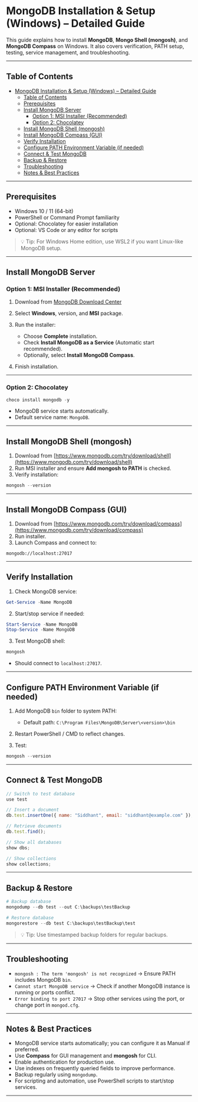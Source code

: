 # MongoDB Installation & Setup (Windows) – Detailed Guide

This guide explains how to install **MongoDB**, **Mongo Shell (mongosh)**, and **MongoDB Compass** on Windows. It also covers verification, PATH setup, testing, service management, and troubleshooting.

---

## Table of Contents

- [MongoDB Installation \& Setup (Windows) – Detailed Guide](#mongodb-installation--setup-windows--detailed-guide)
  - [Table of Contents](#table-of-contents)
  - [Prerequisites](#prerequisites)
  - [Install MongoDB Server](#install-mongodb-server)
    - [Option 1: MSI Installer (Recommended)](#option-1-msi-installer-recommended)
    - [Option 2: Chocolatey](#option-2-chocolatey)
  - [Install MongoDB Shell (mongosh)](#install-mongodb-shell-mongosh)
  - [Install MongoDB Compass (GUI)](#install-mongodb-compass-gui)
  - [Verify Installation](#verify-installation)
  - [Configure PATH Environment Variable (if needed)](#configure-path-environment-variable-if-needed)
  - [Connect \& Test MongoDB](#connect--test-mongodb)
  - [Backup \& Restore](#backup--restore)
  - [Troubleshooting](#troubleshooting)
  - [Notes \& Best Practices](#notes--best-practices)

---

## Prerequisites

- Windows 10 / 11 (64-bit)
- PowerShell or Command Prompt familiarity
- Optional: Chocolatey for easier installation
- Optional: VS Code or any editor for scripts

> 💡 Tip: For Windows Home edition, use WSL2 if you want Linux-like MongoDB setup.

---

## Install MongoDB Server

### Option 1: MSI Installer (Recommended)

1. Download from [MongoDB Download Center](https://www.mongodb.com/try/download/community)
2. Select **Windows**, version, and **MSI** package.
3. Run the installer:

   - Choose **Complete** installation.
   - Check **Install MongoDB as a Service** (Automatic start recommended).
   - Optionally, select **Install MongoDB Compass**.

4. Finish installation.

---

### Option 2: Chocolatey

```powershell
choco install mongodb -y
```

- MongoDB service starts automatically.
- Default service name: `MongoDB`.

---

## Install MongoDB Shell (mongosh)

1. Download from [https://www.mongodb.com/try/download/shell](https://www.mongodb.com/try/download/shell)
2. Run MSI installer and ensure **Add mongosh to PATH** is checked.
3. Verify installation:

```powershell
mongosh --version
```

---

## Install MongoDB Compass (GUI)

1. Download from [https://www.mongodb.com/try/download/compass](https://www.mongodb.com/try/download/compass)
2. Run installer.
3. Launch Compass and connect to:

```
mongodb://localhost:27017
```

---

## Verify Installation

1. Check MongoDB service:

```powershell
Get-Service -Name MongoDB
```

2. Start/stop service if needed:

```powershell
Start-Service -Name MongoDB
Stop-Service -Name MongoDB
```

3. Test MongoDB shell:

```powershell
mongosh
```

- Should connect to `localhost:27017`.

---

## Configure PATH Environment Variable (if needed)

1. Add MongoDB `bin` folder to system PATH:

   - Default path: `C:\Program Files\MongoDB\Server\<version>\bin`

2. Restart PowerShell / CMD to reflect changes.
3. Test:

```powershell
mongosh --version
```

---

## Connect & Test MongoDB

```js
// Switch to test database
use test

// Insert a document
db.test.insertOne({ name: "Siddhant", email: "siddhant@example.com" });

// Retrieve documents
db.test.find();

// Show all databases
show dbs;

// Show collections
show collections;
```

---

## Backup & Restore

```powershell
# Backup database
mongodump --db test --out C:\backups\testBackup

# Restore database
mongorestore --db test C:\backups\testBackup\test
```

> 💡 Tip: Use timestamped backup folders for regular backups.

---

## Troubleshooting

- `mongosh : The term 'mongosh' is not recognized` → Ensure PATH includes MongoDB `bin`.
- `Cannot start MongoDB service` → Check if another MongoDB instance is running or ports conflict.
- `Error binding to port 27017` → Stop other services using the port, or change port in `mongod.cfg`.

---

## Notes & Best Practices

- MongoDB service starts automatically; you can configure it as Manual if preferred.
- Use **Compass** for GUI management and **mongosh** for CLI.
- Enable authentication for production use.
- Use indexes on frequently queried fields to improve performance.
- Backup regularly using `mongodump`.
- For scripting and automation, use PowerShell scripts to start/stop services.

---
